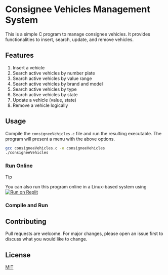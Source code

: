 # Consignee Vehicles Management System

This is a simple C program to manage consignee vehicles. It provides functionalities to insert, search, update, and remove vehicles.

## Features

1. Insert a vehicle
2. Search active vehicles by number plate
3. Search active vehicles by value range
4. Search active vehicles by brand and model
5. Search active vehicles by type
6. Search active vehicles by state
7. Update a vehicle (value, state)
8. Remove a vehicle logically

## Usage

Compile the `consigneeVehicles.c` file and run the resulting executable. The program will present a menu with the above options.

```bash
gcc consigneeVehicles.c -o consigneeVehicles
./consigneeVehicles
```

### Run Online

> [!TIP]
> You can also run this program online in a Linux-based system using
[![Run on Replit](https://replit.com/badge/github/adriancho91s/consigneeVehicles)](https://replit.com/@adriancho91s/consigneeVehicles?v=1)

### Compile and Run

## Contributing

Pull requests are welcome. For major changes, please open an issue first to discuss what you would like to change.

## License

[MIT](https://choosealicense.com/licenses/mit/)